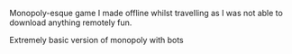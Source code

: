Monopoly-esque game I made offline whilst travelling as I was not able to download anything remotely fun.

Extremely basic version of monopoly with bots
